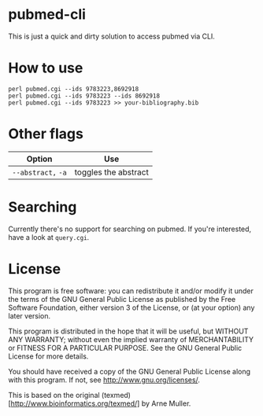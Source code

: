 pubmed-cli
==========

This is just a quick and dirty solution to access pubmed via CLI.

How to use
==========

```
perl pubmed.cgi --ids 9783223,8692918
perl pubmed.cgi --ids 9783223 --ids 8692918
perl pubmed.cgi --ids 9783223 >> your-bibliography.bib
```

Other flags
==========

| Option          | Use                  |
| --------------- |:--------------------:|
| `--abstract,` `-a`  | toggles the abstract | 


Searching
========

Currently there's no support for searching on pubmed. If you're interested, have a look at `query.cgi`.

License
=======

This program is free software: you can redistribute it and/or modify
it under the terms of the GNU General Public License as published by
the Free Software Foundation, either version 3 of the License, or
(at your option) any later version.

This program is distributed in the hope that it will be useful,
but WITHOUT ANY WARRANTY; without even the implied warranty of
MERCHANTABILITY or FITNESS FOR A PARTICULAR PURPOSE. See the
GNU General Public License for more details.

You should have received a copy of the GNU General Public License
along with this program. If not, see <http://www.gnu.org/licenses/>.

This is based on the original (texmed)[http://www.bioinformatics.org/texmed/] by Arne Muller.
